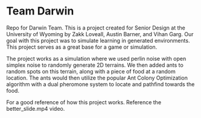 # Team Darwin
Repo for Darwin Team. This is a project created for Senior Design at the University of Wyoming by Zakk Loveall, Austin Barner, and Vihan Garg. Our goal with this project was to simulate learning in generated environments. This project serves as a great base for a game or simulation.

The project works as a simulation where we used perlin noise with open simplex noise to randomly generate 2D terrains. We then added ants to random spots on this terrain, along with a piece of food at a random location. The ants would then utilize the popular Ant Colony Optimization algorithm with a dual pheromone system to locate and pathfind towards the food.

For a good reference of how this project works. Reference the better_slide.mp4 video.
